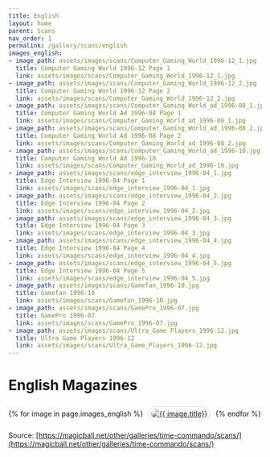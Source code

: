 ```yaml
---
title: English
layout: home
parent: Scans
nav_order: 1
permalink: /gallery/scans/english
images_english:
- image_path: assets/images/scans/Computer_Gaming_World_1996-12_1.jpg
  title: Computer Gaming World 1996-12 Page 1
  link: assets/images/scans/Computer_Gaming_World_1996-12_1.jpg
- image_path: assets/images/scans/Computer_Gaming_World_1996-12_2.jpg
  title: Computer Gaming World 1996-12 Page 2
  link: assets/images/scans/Computer_Gaming_World_1996-12_2.jpg
- image_path: assets/images/scans/Computer_Gaming_World_ad_1996-08_1.jpg
  title: Computer Gaming World Ad 1996-08 Page 1
  link: assets/images/scans/Computer_Gaming_World_ad_1996-08_1.jpg
- image_path: assets/images/scans/Computer_Gaming_World_ad_1996-08_2.jpg
  title: Computer Gaming World Ad 1996-08 Page 2
  link: assets/images/scans/Computer_Gaming_World_ad_1996-08_2.jpg
- image_path: assets/images/scans/Computer_Gaming_World_ad_1996-10.jpg
  title: Computer Gaming World Ad 1996-10
  link: assets/images/scans/Computer_Gaming_World_ad_1996-10.jpg
- image_path: assets/images/scans/edge_interview_1996-04_1.jpg
  title: Edge Interview 1996-04 Page 1
  link: assets/images/scans/edge_interview_1996-04_1.jpg
- image_path: assets/images/scans/edge_interview_1996-04_2.jpg
  title: Edge Interview 1996-04 Page 2
  link: assets/images/scans/edge_interview_1996-04_2.jpg
- image_path: assets/images/scans/edge_interview_1996-04_3.jpg
  title: Edge Interview 1996-04 Page 3
  link: assets/images/scans/edge_interview_1996-04_3.jpg
- image_path: assets/images/scans/edge_interview_1996-04_4.jpg
  title: Edge Interview 1996-04 Page 4
  link: assets/images/scans/edge_interview_1996-04_4.jpg
- image_path: assets/images/scans/edge_interview_1996-04_5.jpg
  title: Edge Interview 1996-04 Page 5
  link: assets/images/scans/edge_interview_1996-04_5.jpg
- image_path: assets/images/scans/Gamefan_1996-10.jpg
  title: Gamefan 1996-10
  link: assets/images/scans/Gamefan_1996-10.jpg
- image_path: assets/images/scans/GamePro_1996-07.jpg
  title: GamePro 1996-07
  link: assets/images/scans/GamePro_1996-07.jpg
- image_path: assets/images/scans/Ultra_Game_Players_1996-12.jpg
  title: Ultra Game Players 1996-12
  link: assets/images/scans/Ultra_Game_Players_1996-12.jpg
---
```


# English Magazines

<div>
    {% for image in page.images_english %}
        <a href="{{ site.baseurl }}/{{ image.link }}" style="margin: 6px; display: inline-flex; border-radius: 15px; border: 1px solid #80808042; padding: 5px;">
            <img src="{{ site.baseurl }}/{{ image.image_path }}" alt="{{ image.title}}" style="border-radius: 10px" />
        </a>
    {% endfor %}
</div>

Source: [https://magicball.net/other/galleries/time-commando/scans/](https://magicball.net/other/galleries/time-commando/scans/)
